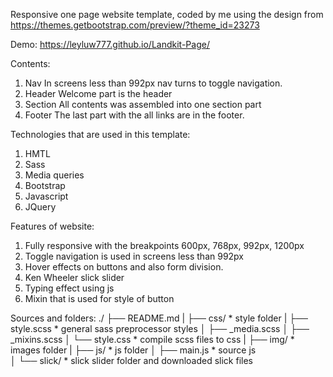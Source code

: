 Responsive one page website template, coded by me using the design from https://themes.getbootstrap.com/preview/?theme_id=23273

Demo: https://leyluw777.github.io/Landkit-Page/

Contents: 
1. Nav
In screens less than 992px nav turns to toggle navigation. 
2. Header 
Welcome part is the header
3. Section
All contents was assembled into one section part
4. Footer 
The last part with the all links are in the footer.


Technologies that are used in this template:
1. HMTL
2. Sass
3. Media queries
3. Bootstrap
4. Javascript
5. JQuery


Features of website:
1. Fully responsive with the breakpoints 600px, 768px, 992px, 1200px
2. Toggle navigation is used in screens less than 992px
3. Hover effects on buttons and also form division. 
4. Ken Wheeler slick slider
5. Typing effect using js 
6. Mixin that is used for style of button



Sources and folders:
./
├── README.md
|
├── css/                                * style folder
|   ├── style.scss                          * general sass preprocessor styles
│   ├── _media.scss
│   ├── _mixins.scss
│   └── style.css                           * compile scss files to css
|
├── img/                                * images folder
|
├── js/                                       * js folder
│   ├── main.js                                     * source js                                
│
└── slick/                                    * slick slider folder and downloaded slick files